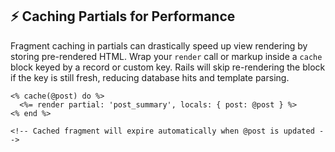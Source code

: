 ## ⚡ Caching Partials for Performance

Fragment caching in partials can drastically speed up view rendering by storing pre-rendered HTML. Wrap your `render` call or markup inside a `cache` block keyed by a record or custom key. Rails will skip re-rendering the block if the key is still fresh, reducing database hits and template parsing.

```erb
<% cache(@post) do %>
  <%= render partial: 'post_summary', locals: { post: @post } %>
<% end %>

<!-- Cached fragment will expire automatically when @post is updated -->
```